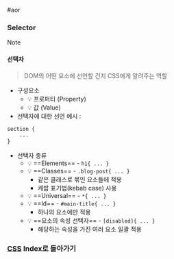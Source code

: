 #aor 
### Selector
>[!note]
>#### 선택자
>
>>DOM의 어떤 요소에 선언할 건지 CSS에게 알려주는 역할

- 구성요소
	- 💡 프로퍼티 (Property)
	- 💡 값 (Value)
- 선택자에 대한 선언 예시 :
```CSS
section {
	...
}
```
- 선택자 종류
	- 💡 ==Elements== - `h1{ ... }`
	- 💡 ==Classes== - `.blog-post{ ... }`
		- 같은 클래스로 묶인 요소들에 적용
		- 케밥 표기법(kebab case) 사용
	- 💡 ==Universal== - `*{ ... }`
	- 💡 ==Id== - `#main-title{ ... }`
		- 하나의 요소에만 적용
	- 💡 ==요소의 속성 선택자== - `[disabled]{ ... }`
		- 해당하는 속성을 가진 여러 요소 일괄 적용
### [CSS](../../Dev-Index/CSS.md) Index로 돌아가기